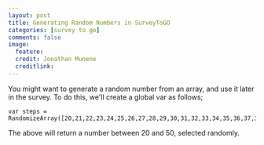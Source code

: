 ```yaml
---
layout: post
title: Generating Random Numbers in SurveyToGO
categories: [survey to go]
comments: false
image:
  feature: 
  credit: Jonathan Munene
  creditlink: 
---
```


You might want to generate a random number from an array, and use it later in the survey. To do this, we'll create a global var as follows;

    var steps = RandomizeArray([20,21,22,23,24,25,26,27,28,29,30,31,32,33,34,35,36,37,38,39,40,41,42,43,44,45,46,47,48,49,50]);

The above will return a number between 20 and 50, selected randomly.

